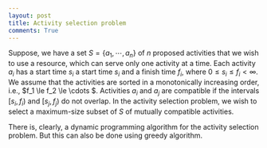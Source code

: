 ```yaml
---
layout: post
title: Activity selection problem
comments: True
---
```


Suppose, we have a set $S = \{a_1, \cdots, a_n\}$ of $n$ proposed activities that we wish to use a resource, which can serve only one activity at a time. Each activity $a_i$ has a start time $s_i$ a start time $s_i$ and a finish time $f_i$, where $0 \le s_i \le f_i <\infty$. We assume that the activities are sorted in a monotonically increasing order, i.e., $f_1 \le f_2 \le \cdots $. Activities $a_i$ and $a_j$ are compatible if the intervals $[s_i, f_i)$ and $[s_j, f_j)$ do not overlap. In the activity selection problem, we wish to select a maximum-size subset of $S$ of mutually compatible activities.

There is, clearly, a dynamic programming algorithm for the activity selection problem. But this can also be done using greedy algorithm.
